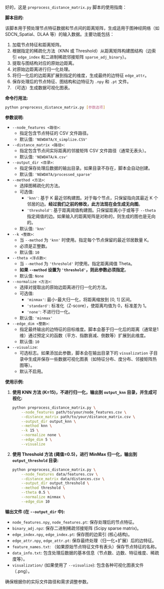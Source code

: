 
好的，这是 `preprocess_distance_matrix.py` 脚本的使用指南：

**脚本目的:**

该脚本用于预处理节点特征数据和节点间的距离矩阵，生成适用于图神经网络（如 SDCN_Spatial、DLAA 等）的输入数据。主要功能包括：

1.  加载节点特征和距离矩阵。
2.  根据指定的稀疏化方法（KNN 或 Threshold）从距离矩阵构建图结构（边索引 `edge_index` 和二进制稀疏邻接矩阵 `sparse_adj_binary`）。
3.  提取与图结构对应的原始边距离。
4.  对原始边距离进行归一化处理。
5.  将归一化后的边距离扩展到指定的维度，生成最终的边特征 `edge_attr`。
6.  保存处理后的节点特征、图结构和边特征为 `.npy` 和 `.pt` 文件。
7.  （可选）生成数据可视化图表。

**命令行用法:**

```bash
python preprocess_distance_matrix.py [参数选项]
```

**参数说明:**

*   `--node_features <路径>`:
    *   指定包含节点特征的 CSV 文件路径。
    *   默认值: `'NEWDATA/X_simplize.CSV'`
*   `--distance_matrix <路径>`:
    *   指定包含节点间实际距离的邻接矩阵 CSV 文件路径（通常无表头）。
    *   默认值: `'NEWDATA/A.csv'`
*   `--output_dir <目录>`:
    *   指定保存处理后数据的输出目录。如果目录不存在，脚本会自动创建。
    *   默认值: `'NEWDATA/processed_sparse'`
*   `--method <方法>`:
    *   选择图稀疏化的方法。
    *   可选值:
        *   `'knn'`: 基于 K 最近邻构建图。对于每个节点，只保留指向其最近 K 个邻居的边。**经过我们之前的修改，此方法现在会生成无向图**。
        *   `'threshold'`: 基于距离阈值构建图。只保留距离小于或等于 `--theta` 指定阈值的边。如果输入的距离矩阵是对称的，则生成的图也是无向的。
    *   默认值: `'knn'`
*   `--k <整数>`:
    *   当 `--method` 为 `'knn'` 时使用。指定每个节点保留的最近邻居数量 K。
    *   必须是正整数。
    *   默认值: `10`
*   `--theta <浮点数>`:
    *   当 `--method` 为 `'threshold'` 时使用。指定距离阈值 Theta。
    *   **如果 `--method` 设置为 `'threshold'`，则此参数必须指定**。
    *   默认值: `None`
*   `--normalize <方法>`:
    *   选择对提取出的原始边距离进行归一化的方法。
    *   可选值:
        *   `'minmax'`: 最小-最大归一化，将距离缩放到 [0, 1] 区间。
        *   `'standard'`: 标准化（Z-score），使距离均值为 0，标准差为 1。
        *   `'none'`: 不进行归一化。
    *   默认值: `'minmax'`
*   `--edge_dim <整数>`:
    *   指定最终输出的边特征的目标维度。脚本会基于归一化后的距离（通常是1维）通过预定义的函数（平方、指数衰减、倒数等）扩展到此维度。
    *   默认值: `10`
*   `--visualize`:
    *   可选标志。如果添加此参数，脚本会在输出目录下的 `visualization` 子目录中生成并保存一些数据可视化图表（如特征分布、度分布、邻接矩阵热图等）。
    *   默认不启用。

**使用示例:**

1.  **使用 KNN 方法 (K=15)，不进行归一化，输出到 `output_knn` 目录，并生成可视化:**
    ```bash
    python preprocess_distance_matrix.py \
        --node_features path/to/your/node_features.csv \
        --distance_matrix path/to/your/distance_matrix.csv \
        --output_dir output_knn \
        --method knn \
        --k 15 \
        --normalize none \
        --edge_dim 5 \
        --visualize
    ```

2.  **使用 Threshold 方法 (阈值=0.5)，进行 MinMax 归一化，输出到 `output_threshold` 目录:**
    ```bash
    python preprocess_distance_matrix.py \
        --node_features data/features.csv \
        --distance_matrix data/distances.csv \
        --output_dir output_threshold \
        --method threshold \
        --theta 0.5 \
        --normalize minmax \
        --edge_dim 10
    ```

**输出文件 (在 `--output_dir` 中):**

*   `node_features.npy`, `node_features.pt`: 保存处理后的节点特征。
*   `binary_adj.npz`: 保存二进制稀疏邻接矩阵 (Scipy sparse matrix)。
*   `edge_index.npy`, `edge_index.pt`: 保存图的边索引 (核心结构)。
*   `edge_attr.npy`, `edge_attr.pt`: 保存最终处理（归一化+扩展）后的边特征。
*   `feature_names.txt`: （如果原始节点特征文件有表头）保存节点特征的名称。
*   `data_info.txt`: 包含处理后数据的基本信息（节点数、边数、特征维度、稀疏度等）。
*   `visualization/` (如果使用了 `--visualize`): 包含各种可视化图表文件（.png）。

确保根据你的实际文件路径和需求调整参数。